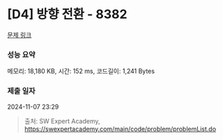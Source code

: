 # [D4] 방향 전환 - 8382 

[문제 링크](https://swexpertacademy.com/main/code/problem/problemDetail.do?contestProbId=AWyNQrCahHcDFAVP) 

### 성능 요약

메모리: 18,180 KB, 시간: 152 ms, 코드길이: 1,241 Bytes

### 제출 일자

2024-11-07 23:29



> 출처: SW Expert Academy, https://swexpertacademy.com/main/code/problem/problemList.do